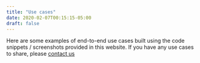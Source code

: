 ```yaml
---
title: "Use cases"
date: 2020-02-07T00:15:15-05:00
draft: false
---
```


Here are some examples of end-to-end use cases built using the code snippets / screenshots provided in this website. If you have any use cases to share, please [contact us](../contact)
